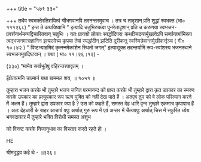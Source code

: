 +++
title = "५७९ ३३०"

+++
तथैव स्वभक्तेरतिशयित्वं श्रीभगवानपि तदनन्तरमुवाच । तत्र च तादृशान् प्रति शुद्धां स्वभक्त (भा० १११२६८) " हन्त ते कथयिष्यामि " इत्यादि चतुभिरुक्त्वा पुनरेतादृशान् प्रति च करुणया स्वभजन- प्रवर्त्तनार्थमन्यद्विचारितवान् चतुभिः । यतः प्रायशो लोकाः स्पर्द्धादिपराः कथञ्चिदन्तर्मुखत्वेऽपि सर्व्वान्तर्यामिरूप त्वद्भजनमात्रज्ञानिन इत्यालोच्य कृपया तेषां स्पर्द्धादीन् झटिति दूरीकत्तु स्वस्मिन्नेवान्तर्मुखीकर्त्तृञ्च ( गी० १०।४२ ) " विष्टभ्याहमिदं कृत्स्नमेकांशेन स्थितो जगत्" इत्याद्युक्त तदन्तर्यामि रूप-स्वांशस्य भजनस्थाने स्वभजनमुपदिष्टवान् । यथा ( भा० ११।२६।१२) - 

(३३०) "मामेव सर्व्वभूतेषु वहिरन्तरपावृतम् । 

ईक्षेतात्मनि चात्मानं यथा खममल शय, ॥ १०५१ ॥ 

तुम्हारा भजन करके भी तुम्हारे भजन जनित परमानन्द को प्राप्त करके भी तुम्हारे द्वारा कृत उपकार का स्मरण करके उपकार का प्रत्युपकार रूप ऋण मुक्ति को नहीं देख पाते हैं । अतएव तुम को वे लोक परित्याग करने में अक्षम हैं। तुम्हारे द्वारा उपकार क्या है ? उस को कहते हैं, समस्त देह धारि वृन्द तुम्हारे एकमात्र कृपापात्र हैं । अतः देहधारी के बाहर आचार्य वपुः अर्थात् गुरु रूप में एवं अन्तर में चैत्यवपुः अर्थात् चित्त में स्फुरित ध्येय भगवदाकार में तुम्हारे भक्ति विरोधी समस्त अशुभ 

को विनष्ट करके निजानुभाव का विस्तार करते रहते हो । 

HE 

श्रीमदुद्धव कहे थे - ॥३२६॥ 
